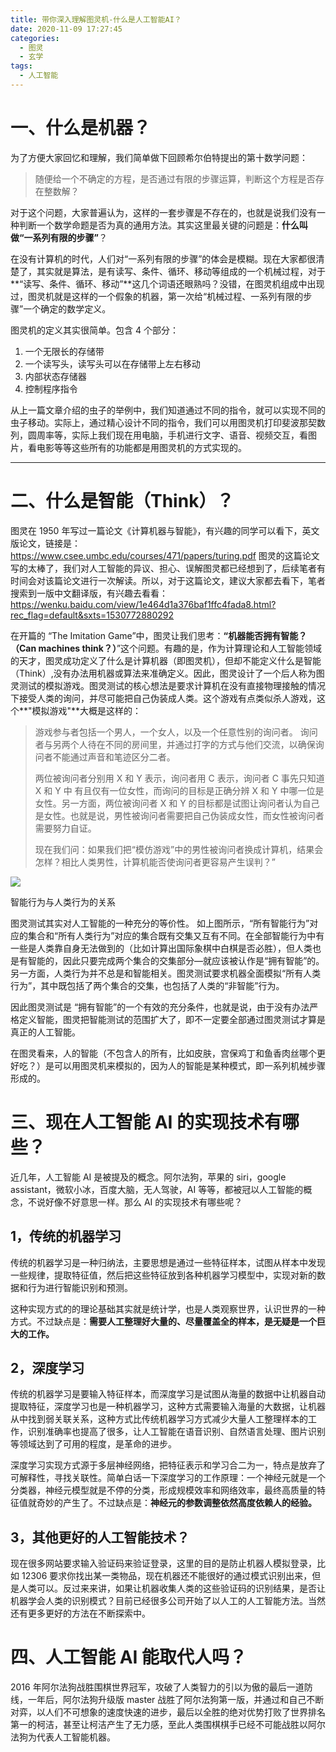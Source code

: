 ```yaml
---
title: 带你深入理解图灵机-什么是人工智能AI？
date: 2020-11-09 17:27:45
categories:
  - 图灵
  - 玄学
tags:
  - 人工智能
---
```


# 一、什么是机器？

为了方便大家回忆和理解，我们简单做下回顾希尔伯特提出的第十数学问题：

> 随便给一个不确定的方程，是否通过有限的步骤运算，判断这个方程是否存在整数解？

对于这个问题，大家普遍认为，这样的一套步骤是不存在的，也就是说我们没有一种判断一个数学命题是否为真的通用方法。其实这里最关键的问题是：**什么叫做“一系列有限的步骤”**？

在没有计算机的时代，人们对“一系列有限的步骤”的体会是模糊。现在大家都很清楚了，其实就是算法，是有读写、条件、循环、移动等组成的一个机械过程，对于**“读写、条件、循环、移动”**这几个词语还眼熟吗？没错，在图灵机组成中出现过，图灵机就是这样的一个假象的机器，第一次给“机械过程、一系列有限的步骤”一个确定的数学定义。

图灵机的定义其实很简单。包含 4 个部分：

1. 一个无限长的存储带
2. 一个读写头，读写头可以在存储带上左右移动
3. 内部状态存储器
4. 控制程序指令

从上一篇文章介绍的虫子的举例中，我们知道通过不同的指令，就可以实现不同的虫子移动。实际上，通过精心设计不同的指令，我们可以用图灵机打印斐波那契数列，圆周率等，实际上我们现在用电脑，手机进行文字、语音、视频交互，看图片，看电影等等这些所有的功能都是用图灵机的方式实现的。

---

# 二、什么是智能（Think）？

图灵在 1950 年写过一篇论文《计算机器与智能》，有兴趣的同学可以看下，英文版论文，链接是：https://www.csee.umbc.edu/courses/471/papers/turing.pdf 图灵的这篇论文写的太棒了，我们对人工智能的异议、担心、误解图灵都已经想到了，后续笔者有时间会对该篇论文进行一次解读。所以，对于这篇论文，建议大家都去看下，笔者搜索到一版中文翻译版，有兴趣去看看：https://wenku.baidu.com/view/1e464d1a376baf1ffc4fada8.html?rec_flag=default&sxts=1530772880292

在开篇的 “The Imitation Game”中，图灵让我们思考：**“机器能否拥有智能？（Can machines think？）**”这个问题。有趣的是，作为计算理论和人工智能领域的天才，图灵成功定义了什么是计算机器（即图灵机），但却不能定义什么是智能（Think）,没有办法用机器或算法来准确定义。因此，图灵设计了一个后人称为图灵测试的模拟游戏。图灵测试的核心想法是要求计算机在没有直接物理接触的情况下接受人类的询问，并尽可能把自己伪装成人类。这个游戏有点类似杀人游戏，这个**"模拟游戏"**大概是这样的：

> 游戏参与者包括一个男人，一个女人，以及一个任意性别的询问者。 询问者与另两个人待在不同的房间里，并通过打字的方式与他们交流，以确保询问者不能通过声音和笔迹区分二者。
>
> 两位被询问者分别用 X 和 Y 表示，询问者用 C 表示，询问者 C 事先只知道 X 和 Y 中 有且仅有一位女性，而询问的目标是正确分辨 X 和 Y 中哪一位是女性。另一方面，两位被询问者 X 和 Y 的目标都是试图让询问者认为自己是女性。也就是说，男性被询问者需要把自己伪装成女性，而女性被询问者需要努力自证。
>
> 现在我们问：如果我们把“模仿游戏”中的男性被询问者换成计算机，结果会怎样？相比人类男性，计算机能否使询问者更容易产生误判？”

![](https://liangx-gallery.oss-cn-beijing.aliyuncs.com/1bb628716cf805b9.webp)

智能行为与人类行为的关系

图灵测试其实对人工智能的一种充分的等价性。 如上图所示，“所有智能行为”对应的集合和“所有人类行为”对应的集合既有交集又互有不同。在全部智能行为中有一些是人类靠自身无法做到的（比如计算出国际象棋中白棋是否必胜），但人类也是有智能的，因此只要完成两个集合的交集部分—就应该被认作是“拥有智能”的。另一方面，人类行为并不总是和智能相关。图灵测试要求机器全面模拟“所有人类行为”，其中既包括了两个集合的交集，也包括了人类的“非智能”行为。

因此图灵测试是 “拥有智能”的一个有效的充分条件，也就是说，由于没有办法严格定义智能，图灵把智能测试的范围扩大了，即不一定要全部通过图灵测试才算是真正的人工智能。

在图灵看来，人的智能（不包含人的所有，比如皮肤，宫保鸡丁和鱼香肉丝哪个更好吃？）是可以用图灵机来模拟的，因为人的智能是某种模式，即一系列机械步骤形成的。

# 三、现在人工智能 AI 的实现技术有哪些？

近几年，人工智能 AI 是被提及的概念。阿尔法狗，苹果的 siri，google assistant，微软小冰，百度大脑，无人驾驶，AI 等等，都被冠以人工智能的概念，不说好像不好意思一样。那么 AI 的实现技术有哪些呢？

## 1，传统的机器学习

传统的机器学习是一种归纳法，主要思想是通过一些特征样本，试图从样本中发现一些规律，提取特征值，然后把这些特征放到各种机器学习模型中，实现对新的数据和行为进行智能识别和预测。

这种实现方式的的理论基础其实就是统计学，也是人类观察世界，认识世界的一种方式。不过缺点是：**需要人工整理好大量的、尽量覆盖全的样本，是无疑是一个巨大的工作。**

## 2，深度学习

传统的机器学习是要输入特征样本，而深度学习是试图从海量的数据中让机器自动提取特征，深度学习也是一种机器学习，这种方式需要输入海量的大数据，让机器从中找到弱关联关系，这种方式比传统机器学习方式减少大量人工整理样本的工作，识别准确率也提高了很多，让人工智能在语音识别、自然语言处理、图片识别等领域达到了可用的程度，是革命的进步。

深度学习实现方式源于多层神经网络，把特征表示和学习合二为一，特点是放弃了可解释性，寻找关联性。简单白话一下深度学习的工作原理：一个神经元就是一个分类器，神经元模型就是不停的分类，形成规模效率和网络效率，最终高质量的特征值就奇妙的产生了。不过缺点是：**神经元的参数调整依然高度依赖人的经验。**

## 3，其他更好的人工智能技术？

现在很多网站要求输入验证码来验证登录，这里的目的是防止机器人模拟登录，比如 12306 要求你找出某一类物品，现在机器还不能很好的通过模式识别出来，但是人类可以。反过来来讲，如果让机器收集人类的这些验证码的识别结果，是否让机器学会人类的识别模式？目前已经很多公司开始了以人工的人工智能方法。当然还有更多更好的方法在不断探索中。

# 四、人工智能 AI 能取代人吗？

2016 年阿尔法狗战胜围棋世界冠军，攻破了人类智力的引以为傲的最后一道防线，一年后，阿尔法狗升级版 master 战胜了阿尔法狗第一版，并通过和自己不断对弈，以人们不可想象的速度快速的进步，最后以全胜的绝对优势打败了世界排名第一的柯洁，甚至让柯洁产生了无力感，至此人类围棋棋手已经不可能战胜以阿尔法狗为代表人工智能机器。
